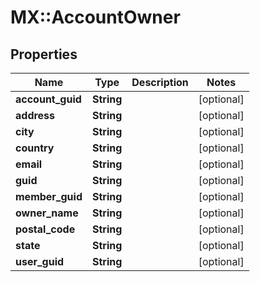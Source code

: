 # MX::AccountOwner

## Properties
Name | Type | Description | Notes
------------ | ------------- | ------------- | -------------
**account_guid** | **String** |  | [optional] 
**address** | **String** |  | [optional] 
**city** | **String** |  | [optional] 
**country** | **String** |  | [optional] 
**email** | **String** |  | [optional] 
**guid** | **String** |  | [optional] 
**member_guid** | **String** |  | [optional] 
**owner_name** | **String** |  | [optional] 
**postal_code** | **String** |  | [optional] 
**state** | **String** |  | [optional] 
**user_guid** | **String** |  | [optional] 


